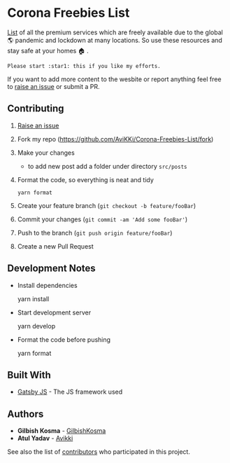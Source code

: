 # Corona Freebies List

[List](https://coronafreebies.now.sh) of all the premium services which are freely available due to the global :earth_americas: pandemic and lockdown at many locations. So use these resources and stay safe at your homes :house: .

    Please start :star1: this if you like my efforts.

If you want to add more content to the wesbite or report anything feel free to [raise an issue](https://github.com/AviKKi/Corona-Freebies-List/issues/new/choose) or submit a PR.

## Contributing
1. [Raise an issue](https://github.com/AviKKi/Corona-Freebies-List/issues/new/choose)

2. Fork my repo (<https://github.com/AviKKi/Corona-Freebies-List/fork>)

3. Make your changes
    - to add new post add a folder under directory `src/posts`
4. Format the code, so everything is neat and tidy
    
    `yarn format`

5. Create your feature branch (`git checkout -b feature/fooBar`)

6. Commit your changes (`git commit -am 'Add some fooBar'`)

7. Push to the branch (`git push origin feature/fooBar`)

8. Create a new Pull Request


## Development Notes
- Install dependencies
  
  yarn install

- Start development server

  yarn develop

- Format the code before pushing
    
    yarn format



## Built With

* [Gatsby JS](https://www.gatsbyjs.org/) - The JS framework used


## Authors

* **Gilbish Kosma**  - [GilbishKosma](https://github.com/Gilbishkosma/)
* **Atul Yadav**  - [Avikki](https://github.com/Avikki/)

See also the list of [contributors](https://github.com/AviKKi/Corona-Freebies-List/contributors.md) who participated in this project.

